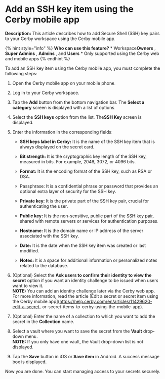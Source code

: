 # Add an SSH key item using the Cerby mobile app

**Description:** This article describes how to add Secure Shell (SSH) key pairs to your Cerby workspace using the Cerby mobile app.

{% hint style="info" %} **Who can use this feature?** * Workspace**Owners** ,
**Super Admins** , **Admins** , and **Users** * Only supported using the Cerby
web and mobile apps {% endhint %}

To add an SSH key item using the Cerby mobile app, you must complete the
following steps:

  1. Open the Cerby mobile app on your mobile phone.

  2. Log in to your Cerby workspace.

  3. Tap the **Add** button from the bottom navigation bar. The **Select a category** screen is displayed with a list of options.

  4. Select the **SSH keys** option from the list. The**SSH Key** screen is displayed.

  5. Enter the information in the corresponding fields:

     * **SSH keys label in Cerby:** It is the name of the SSH key item that is always displayed on the secret card.

     * **Bit strength:** It is the cryptographic key length of the SSH key, measured in bits. For example, 2048, 3072, or 4096 bits.

     * **Format:** It is the encoding format of the SSH key, such as RSA or DSA.

     * Passphrase: It is a confidential phrase or password that provides an optional extra layer of security for the SSH key.

     * **Private key:** It is the private part of the SSH key pair, crucial for authenticating the user.

     * **Public key:** It is the non-sensitive, public part of the SSH key pair, shared with remote servers or services for authentication purposes.

     * **Hostname:** It is the domain name or IP address of the server associated with the SSH key.

     * **Date:** It is the date when the SSH key item was created or last modified.

     * **Notes:** It is a space for additional information or personalized notes related to the database.

  6. (Optional) Select the **Ask users to confirm their identity to view the secret** option if you want an identity challenge to be issued when users want to view it.  
​**NOTE:** You can add an identity challenge later via the Cerby web app. For
more information, read the article [Edit a secret or secret item using the
Cerby mobile app](https://help.cerby.com/en/articles/11429620-edit-a-secret-
or-secret-items-to-cerby-using-the-mobile-app).

  7. (Optional) Enter the name of a collection to which you want to add the secret in the **Collection** name.

  8. Select a vault where you want to save the secret from the **Vault** drop-down menu.  
​**NOTE:** If you only have one vault, the Vault drop-down list is not
displayed.

  9. Tap the **Save** button in iOS or **Save item** in Android. A success message box is displayed.

Now you are done. You can start managing access to your secrets securely.


